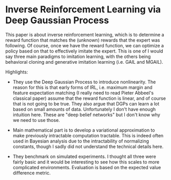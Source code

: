 # Inverse Reinforcement Learning via Deep Gaussian Process

This paper is about inverse reinforcement learning, which is to determine a
reward function that matches the (unknown) rewards that the expert was
following. Of course, once we have the reward function, we can optimize a policy
based on that to effectively imitate the expert. This is one of I would say
three main paradigms to imitation learning, with the others being behavioral
cloning and generative imitation learning (i.e.  GAIL and MGAIL).

Highlights:

- They use the Deep Gaussian Process to introduce nonlinearity. The reason for
  this is that early forms of IRL, i.e. maximum margin and feature expectation
  matching (I really need to read Pieter Abbeel's classical paper) assume
  that the reward function is linear, and of course that is not going to be
  true. They also argue that DGPs can learn a lot based on small amounts of
  data. Unfortunately I don't have enough intuition here. These are "deep belief
  networks" but I don't know why we need to use those.

- Main mathematical part is to develop a variational approximation to make
  previously intractable computation tractable. This is indeed often used in
  Bayesian analysis due to the intractability of normalizing constants, though I
  sadly did not understand the technical details here.

- They benchmark on simulated experiments. I thought all three were fairly
  basic and it would be interesting to see how this scales to more complicated
  environments. Evaluation is based on the expected value difference metric.
